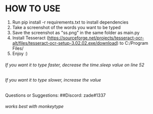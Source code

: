 # HOW TO USE
1. Run pip install -r requirements.txt to install dependencies
2. Take a screenshot of the words you want to be typed
3. Save the screenshot as "ss.png" in the same folder as main.py
4. Install Tesseract (https://sourceforge.net/projects/tesseract-ocr-alt/files/tesseract-ocr-setup-3.02.02.exe/download) to C:/Program Files/
5. Enjoy :) 

###### If you want it to type faster, decrease the *time.sleep* value on line 52
###### If you want it to type slower, increase the value

Questions or Suggestions:
##Discord: zade#1337

###### works best with monkeytype
